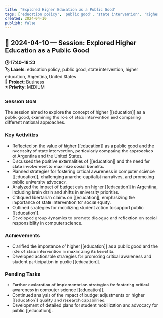```yaml
---
title: "Explored Higher Education as a Public Good"
tags: ['education policy', 'public good', 'state intervention', 'higher education', 'Argentina', 'United States']
created: 2024-04-10
publish: false
---
```


## 📅 2024-04-10 — Session: Explored Higher Education as a Public Good

**🕒 17:40–18:20**  
**🏷️ Labels**: education policy, public good, state intervention, higher education, Argentina, United States  
**📂 Project**: Business  
**⭐ Priority**: MEDIUM  


### Session Goal
The session aimed to explore the concept of higher [[education]] as a public good, examining the role of state intervention and comparing different national approaches.

### Key Activities
- Reflected on the value of higher [[education]] as a public good and the necessity of state intervention, particularly comparing the approaches of Argentina and the United States.
- Discussed the positive externalities of [[education]] and the need for state involvement to maximize social benefits.
- Planned strategies for fostering critical awareness in computer science [[education]], challenging anarcho-capitalist narratives, and promoting public university advocacy.
- Analyzed the impact of budget cuts on higher [[education]] in Argentina, including brain drain and shifts in university priorities.
- Critiqued libertarian claims on [[education]], emphasizing the importance of state intervention for social equity.
- Outlined strategies for mobilizing student action to support public [[education]].
- Developed group dynamics to promote dialogue and reflection on social responsibility in computer science.

### Achievements
- Clarified the importance of higher [[education]] as a public good and the role of state intervention in maximizing its benefits.
- Developed actionable strategies for promoting critical awareness and student participation in public [[education]].

### Pending Tasks
- Further exploration of implementation strategies for fostering critical awareness in computer science [[education]].
- Continued analysis of the impact of budget adjustments on higher [[education]] quality and research capabilities.
- Development of detailed plans for student mobilization and advocacy for public [[education]].
